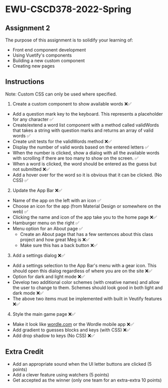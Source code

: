 # EWU-CSCD378-2022-Spring

## Assignment 2

The purpose of this assignment is to solidify your learning of:
- Front end component development
- Using Vuetify's components
- Building a new custom component
- Creating new pages

## Instructions
Note: Custom CSS can only be used where specified.

1. Create a custom component to show available words ❌✅
- Add a question mark key to the keyboard. This represents a placeholder for any character ✅
- Create/extend a word list component with a method called validWords that takes a string with question marks and returns an array of valid words ✅
- Create unit tests for the validWords method ❌✅
- Display the number of valid words based on the entered letters ✅
- When the number is clicked, show a dialog with all the available words with scrolling if there are too many to show on the screen. ✅
- When a word is clicked, the word should be entered as the guess but not submitted ❌✅
- Add a hover over for the word so it is obvious that it can be clicked. (No CSS) ✅

2. Update the App Bar ❌✅
- Name of the app on the left with an icon ✅
- Choose an icon for the app (from Material Design or somewhere on the web) ✅
- Clicking the name and icon of the app take you to the home page ❌✅
- Hamburger menu on the right ✅
- Menu option for an About page ✅
  - Create an About page that has a few sentences about this class project and how great Meg is ❌✅
  - Make sure this has a back button ❌✅

3. Add a settings dialog ❌✅
- Add a settings selection to the App Bar's menu with a gear icon. This should open this dialog regardless of where you are on the site ❌✅
- Option for dark and light mode ❌✅
- Develop two additional color schemes (with creative names) and allow the user to change to them. Schemes should look good in both light and dark mode ❌✅
- The above two items must be implemented with built in Veutify features ❌✅

4. Style the main game page ❌✅
- Make it look like [wordle.com](https://wordle.com) or the Wordle mobile app ❌✅
- Add gradient to guesses blocks and keys (with CSS) ❌✅
- Add drop shadow to keys (No CSS) ❌✅

## Extra Credit

- Add an appropriate sound when the UI letter buttons are clicked (5 points)
- Add a clever feature using watchers (5 points)
- Get accepted as the winner (only one team for an extra-extra 10 points)
